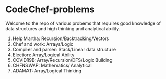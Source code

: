 # CodeChef-problems
Welcome to the repo of various probems that requires good knowledge of data structures and high thinking and analytical ability.

1. Help Martha: Recursion/Backtracking/Vectors
2. Chef and work: Arrays/Logic
3. Compiler and parser: Stack/Linear data structure
4. Election: Array/Logical Ability
5. COVID19B: Array/Recursion/DFS/Logic Building
6. CHFNSWAP: Mathematics/ Analytical
7. ADAMAT: Array/Logical Thinking
